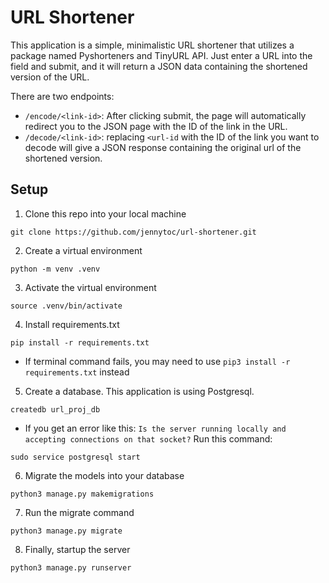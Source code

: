 # URL Shortener
This application is a simple, minimalistic URL shortener that utilizes a package named Pyshorteners and TinyURL API. Just enter a URL into the field and submit, and it will return a JSON data containing the shortened version of the URL.

There are two endpoints:
* `/encode/<link-id>`: After clicking submit, the page will automatically redirect you to the JSON page with the ID of the link in the URL.
* `/decode/<link-id>`: replacing `<url-id` with the ID of the link you want to decode will give a JSON response containing the original url of the shortened version.

## Setup
1. Clone this repo into your local machine
```
git clone https://github.com/jennytoc/url-shortener.git
```
2. Create a virtual environment
```
python -m venv .venv
```
3. Activate the virtual environment
```
source .venv/bin/activate
```
4. Install requirements.txt
```
pip install -r requirements.txt
```
* If terminal command fails, you may need to use `pip3 install -r requirements.txt` instead
5. Create a database. This application is using Postgresql.
```
createdb url_proj_db
```
* If you get an error like this: `Is the server running locally and accepting connections on that socket?` Run this command:
```
sudo service postgresql start
```
6. Migrate the models into your database
```
python3 manage.py makemigrations
```
7. Run the migrate command
```
python3 manage.py migrate
```
8. Finally, startup the server
```
python3 manage.py runserver
```